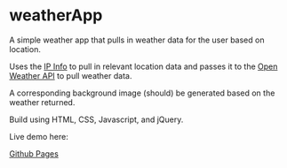 # weatherApp

A simple weather app that pulls in weather data for the user based on location.

Uses the [IP Info](http://ipinfo.io/developers/getting-started) to pull in relevant location data and passes it to the [Open Weather API](https://openweathermap.org/current) to pull weather data.

A corresponding background image (should) be generated based on the weather returned.

Build using HTML, CSS, Javascript, and jQuery.

Live demo here:

[Github Pages](https://m-catha.github.io/weatherApp/)
